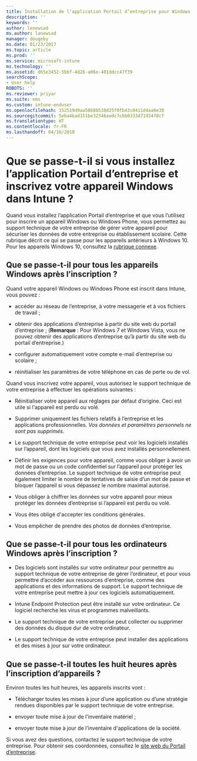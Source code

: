 ```yaml
---
title: Installation de l’application Portail d’entreprise pour Windows | Microsoft Docs
description: ''
keywords: ''
author: lenewsad
ms.author: lanewsad
manager: dougeby
ms.date: 01/23/2017
ms.topic: article
ms.prod: ''
ms.service: microsoft-intune
ms.technology: ''
ms.assetid: d65e3452-5bbf-4d26-a06e-401ddcc47f39
searchScope:
- User help
ROBOTS: ''
ms.reviewer: priyar
ms.suite: ems
ms.custom: intune-enduser
ms.openlocfilehash: 152519d9aa58688538d25f0fb43c0411d4aa6e38
ms.sourcegitcommit: 5eba4bad151be32346aedc7cbb0333d71934f8cf
ms.translationtype: HT
ms.contentlocale: fr-FR
ms.lasthandoff: 04/16/2018
---
```

# <a name="what-happens-if-you-install-the-company-portal-app-and-enroll-your-windows-device-in-intune"></a>Que se passe-t-il si vous installez l’application Portail d’entreprise et inscrivez votre appareil Windows dans Intune ?

Quand vous installez l’application Portail d’entreprise et que vous l’utilisez pour inscrire un appareil Windows ou Windows Phone, vous permettez au support technique de votre entreprise de gérer votre appareil pour sécuriser les données de votre entreprise ou établissement scolaire. Cette rubrique décrit ce qui se passe pour les appareils antérieurs à Windows 10. Pour les appareils Windows 10, consultez la [rubrique connexe](what-happens-if-you-install-the-company-portal-app-and-enroll-your-device-in-intune-windows10.md).

## <a name="what-happens-to-all-windows-devices-after-enrollment"></a>Que se passe-t-il pour tous les appareils Windows après l’inscription ?
Quand votre appareil Windows ou Windows Phone est inscrit dans Intune, vous pouvez :

-   accéder au réseau de l’entreprise, à votre messagerie et à vos fichiers de travail ;

-   obtenir des applications d’entreprise à partir du site web du portail d’entreprise ; (__Remarque__ : Pour Windows 7 et Windows Vista, vous ne pouvez obtenir des applications d’entreprise qu’à partir du site web du portail d’entreprise.)

-   configurer automatiquement votre compte e-mail d’entreprise ou scolaire ;

-   réinitialiser les paramètres de votre téléphone en cas de perte ou de vol.

Quand vous inscrivez votre appareil, vous autorisez le support technique de votre entreprise à effectuer les opérations suivantes :

-   Réinitialiser votre appareil aux réglages par défaut d’origine. Ceci est utile si l'appareil est perdu ou volé.

-   Supprimer uniquement les fichiers relatifs à l’entreprise et les applications professionnelles. *Vos données et paramètres personnels ne sont pas supprimés.*

-   Le support technique de votre entreprise peut voir les logiciels installés sur l’appareil, dont les logiciels que vous avez installés personnellement.

-   Définir les exigences pour votre appareil, comme vous obliger à avoir un mot de passe ou un code confidentiel sur l’appareil pour protéger les données d’entreprise. Le support technique de votre entreprise peut également limiter le nombre de tentatives de saisie d’un mot de passe et bloquer l’appareil si vous dépassez le nombre maximal autorisé.

-   Vous obliger à chiffrer les données sur votre appareil pour mieux protéger les données d’entreprise si l’appareil est perdu ou volé.

-   Vous êtes obligé d'accepter les conditions générales.

-   Vous empêcher de prendre des photos de données d’entreprise.

## <a name="what-happens-to-all-windows-pcs-after-enrollment"></a>Que se passe-t-il pour tous les ordinateurs Windows après l’inscription ?

-  Des logiciels sont installés sur votre ordinateur pour permettre au support technique de votre entreprise de gérer l’ordinateur, et pour vous permettre d’accéder aux ressources d’entreprise, comme des applications et des informations de support. Le support technique de votre entreprise peut mettre à jour ces logiciels automatiquement.

-  Intune Endpoint Protection peut être installé sur votre ordinateur. Ce logiciel recherche les virus et programmes malveillants.

-  Le support technique de votre entreprise peut collecter ou supprimer des données du disque dur de votre ordinateur.

-  Le support technique de votre entreprise peut installer des applications et des mises à jour sur votre ordinateur.

## <a name="what-happens-every-eight-hours-after-device-enrollment"></a>Que se passe-t-il toutes les huit heures après l’inscription d’appareils ?

Environ toutes les huit heures, les appareils inscrits vont :

-   Télécharger toutes les mises à jour d’une application ou d’une stratégie rendues disponibles par le support technique de votre entreprise.

-   envoyer toute mise à jour de l'inventaire matériel ;

-   envoyer toute mise à jour de l'inventaire d'applications de la société.

Si vous avez des questions, contactez le support technique de votre entreprise. Pour obtenir ses coordonnées, consultez le [site web du Portail d’entreprise](https://portal.manage.microsoft.com#HelpDeskDialog).
